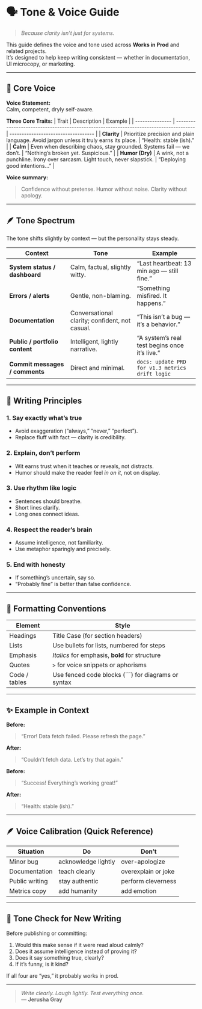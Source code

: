 # 🗣️ Tone & Voice Guide

> *Because clarity isn’t just for systems.*

This guide defines the voice and tone used across **Works in Prod** and related projects.  
It’s designed to help keep writing consistent — whether in documentation, UI microcopy, or marketing.

---

## 🧠 Core Voice

**Voice Statement:**  
Calm, competent, dryly self-aware.  

**Three Core Traits:**
| Trait           | Description                                                                            | Example                             |
| --------------- | -------------------------------------------------------------------------------------- | ----------------------------------- |
| **Clarity**     | Prioritize precision and plain language. Avoid jargon unless it truly earns its place. | “Health: stable (ish).”             |
| **Calm**        | Even when describing chaos, stay grounded. Systems fail — we don’t.                    | “Nothing’s broken yet. Suspicious.” |
| **Humor (Dry)** | A wink, not a punchline. Irony over sarcasm. Light touch, never slapstick.             | “Deploying good intentions…”        |

**Voice summary:**  
> Confidence without pretense. Humor without noise. Clarity without apology.

---

## 🪶 Tone Spectrum

The tone shifts slightly by context — but the personality stays steady.

| Context                        | Tone                                           | Example                                         |
| ------------------------------ | ---------------------------------------------- | ----------------------------------------------- |
| **System status / dashboard**  | Calm, factual, slightly witty.                 | “Last heartbeat: 13 min ago — still fine.”      |
| **Errors / alerts**            | Gentle, non-blaming.                           | “Something misfired. It happens.”               |
| **Documentation**              | Conversational clarity; confident, not casual. | “This isn’t a bug — it’s a behavior.”           |
| **Public / portfolio content** | Intelligent, lightly narrative.                | “A system’s real test begins once it’s live.”   |
| **Commit messages / comments** | Direct and minimal.                            | `docs: update PRD for v1.3 metrics drift logic` |

---

## 💬 Writing Principles

### 1. **Say exactly what’s true**
  - Avoid exaggeration (“always,” “never,” “perfect”).
  - Replace fluff with fact — clarity is credibility.

### 2. **Explain, don’t perform**
  - Wit earns trust when it teaches or reveals, not distracts.
  - Humor should make the reader feel *in on it*, not on display.

### 3. **Use rhythm like logic**
  - Sentences should breathe.  
  - Short lines clarify.  
  - Long ones connect ideas.  

### 4. **Respect the reader’s brain**
  - Assume intelligence, not familiarity.  
  - Use metaphor sparingly and precisely.

### 5. **End with honesty**
  - If something’s uncertain, say so.  
  - “Probably fine” is better than false confidence.

---

## 🧩 Formatting Conventions

| Element       | Style                                               |
| ------------- | --------------------------------------------------- |
| Headings      | Title Case (for section headers)                    |
| Lists         | Use bullets for lists, numbered for steps           |
| Emphasis      | *Italics* for emphasis, **bold** for structure      |
| Quotes        | `>` for voice snippets or aphorisms                 |
| Code / tables | Use fenced code blocks (```) for diagrams or syntax |

---

## ✨ Example in Context

**Before:**  
> “Error! Data fetch failed. Please refresh the page.”
 
**After:**  
> “Couldn’t fetch data. Let’s try that again.”

**Before:**  
> “Success! Everything’s working great!”

**After:**  
> “Health: stable (ish).”

---

## 🪶 Voice Calibration (Quick Reference)

| Situation      | Do                  | Don’t               |
| -------------- | ------------------- | ------------------- |
| Minor bug      | acknowledge lightly | over-apologize      |
| Documentation  | teach clearly       | overexplain or joke |
| Public writing | stay authentic      | perform cleverness  |
| Metrics copy   | add humanity        | add emotion         |

---

## 🧭 Tone Check for New Writing

Before publishing or committing:
1. Would this make sense if it were read aloud calmly?  
2. Does it assume intelligence instead of proving it?  
3. Does it say something true, clearly?  
4. If it’s funny, is it kind?  

If all four are “yes,” it probably works in prod.

---

> *Write clearly. Laugh lightly. Test everything once.*  
> — **Jerusha Gray**
